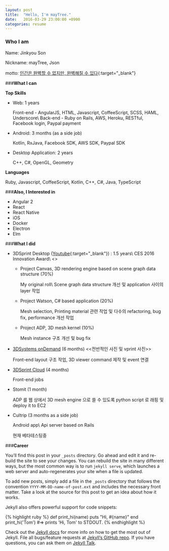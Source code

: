 ```yaml
---
layout: post
title:  "Hello, I'm mayTree."
date:   2016-03-29 23:00:00 +0900
categories: resume
---
```


### **Who I am**

Name: Jinkyou Son

Nickname: mayTree, Json

motto: [인간은 완벽할 수 없지만, 완벽해질 수 있다](http://json.postype.com/post/119354/){:target="_blank"}


###**What I can**

**Top Skills**

- Web: 1 years

  Front-end - AngularJS, HTML, Javascript, CoffeeScript, SCSS, HAML, Underscore\\
  Back-end - Ruby on Rails, AWS, Heroku, RESTful, Facebook login, Paypal payment

- Android: 3 months (as a side job)
  
  Kotlin, RxJava, Facebook SDK, AWS SDK, Paypal SDK

- Desktop Application: 2 years

  C++, C#, OpenGL, Geometry

**Languages**

Ruby, Javascript, CoffeeScript, Kotlin, C++, C#, Java, TypeScript


###**Also, I Interested in**

- Angular 2
- React
- React Native
- iOS
- Docker
- Electron
- Elm


###**What I did**

- 3DSprint Desktop ([Youtube](https://youtu.be/0qFXxqwhWpw){:target="_blank"}) : 1.5 years\\
  CES 2016 Innovation Award\\
  <<Add more images>>

  - Project Canvas, 3D rendering engine based on scene graph data structure (70%)

    My original roll\\
    Scene graph data structure 개선 및 application 사이의 layer 작업

  - Project Watson, C# based application (20%)

    Mesh selection, Printing material 관련 작업 및 다수의 refactoring, bug fix, performance 개선 작업

  - Project ADP, 3D mesh kernel (10%)

    Mesh instance 구조 개선 및 bug fix

- [3DSystems onDemand](http://qpe-staging.herokuapp.com/home) (6 months)
  <<전반적인 사진 및 vprint 사진>>

  Front-end layout 구조 작업, 3D viewer command 제작 및 event 연결

- [3DSprint Cloud](http://www.3dsprint.com/) (4 months)

  Front-end jobs

- Stomit (1 month)

  ADP 를 웹 상에서 3D mesh engine 으로 쓸 수 있도록 python script 로 래핑 및 deploy it to EC2

- Cultrip (3 months as a side job)

  Android app\\
  Api server based on Rails

  현재 베타테스팅중


###**Career**


You’ll find this post in your `_posts` directory. Go ahead and edit it and re-build the site to see your changes. You can rebuild the site in many different ways, but the most common way is to run `jekyll serve`, which launches a web server and auto-regenerates your site when a file is updated.

To add new posts, simply add a file in the `_posts` directory that follows the convention `YYYY-MM-DD-name-of-post.ext` and includes the necessary front matter. Take a look at the source for this post to get an idea about how it works.

Jekyll also offers powerful support for code snippets:

{% highlight ruby %}
def print_hi(name)
  puts "Hi, #{name}"
end
print_hi('Tom')
#=> prints 'Hi, Tom' to STDOUT.
{% endhighlight %}

Check out the [Jekyll docs][jekyll-docs] for more info on how to get the most out of Jekyll. File all bugs/feature requests at [Jekyll’s GitHub repo][jekyll-gh]. If you have questions, you can ask them on [Jekyll Talk][jekyll-talk].

[jekyll-docs]: http://jekyllrb.com/docs/home
[jekyll-gh]:   https://github.com/jekyll/jekyll
[jekyll-talk]: https://talk.jekyllrb.com/

